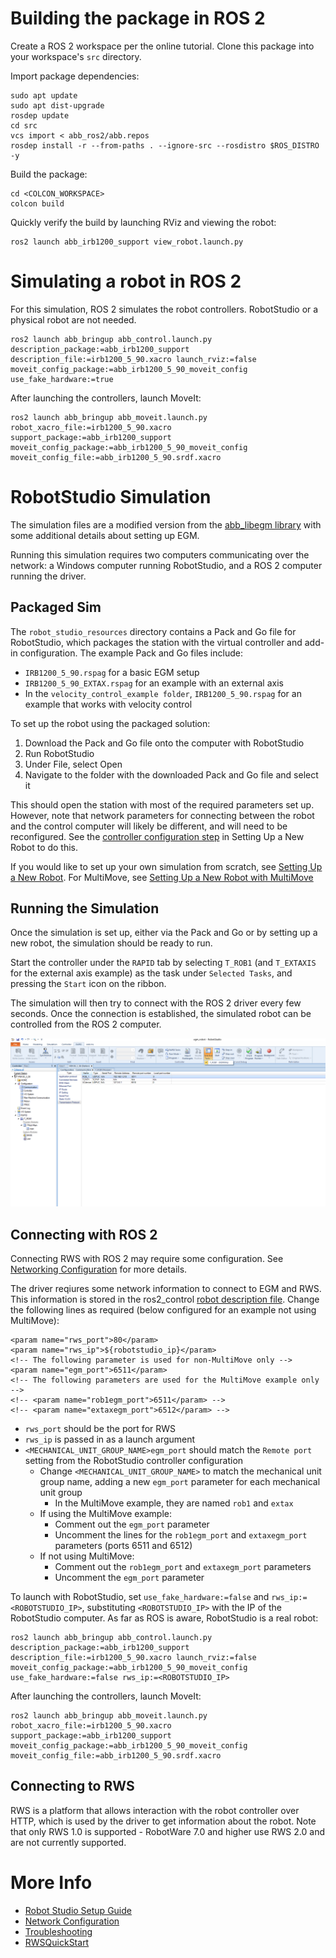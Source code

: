 # Building the package in ROS 2

Create a ROS 2 workspace per the online tutorial. Clone this package into your workspace's `src` directory.

Import package dependencies:

    sudo apt update
    sudo apt dist-upgrade
    rosdep update
    cd src
    vcs import < abb_ros2/abb.repos
    rosdep install -r --from-paths . --ignore-src --rosdistro $ROS_DISTRO -y

Build the package:

    cd <COLCON_WORKSPACE>
    colcon build

Quickly verify the build by launching RViz and viewing the robot:

    ros2 launch abb_irb1200_support view_robot.launch.py

# Simulating a robot in ROS 2

For this simulation, ROS 2 simulates the robot controllers. RobotStudio or a physical robot are not needed.

    ros2 launch abb_bringup abb_control.launch.py description_package:=abb_irb1200_support description_file:=irb1200_5_90.xacro launch_rviz:=false moveit_config_package:=abb_irb1200_5_90_moveit_config use_fake_hardware:=true

After launching the controllers, launch MoveIt:

    ros2 launch abb_bringup abb_moveit.launch.py robot_xacro_file:=irb1200_5_90.xacro support_package:=abb_irb1200_support moveit_config_package:=abb_irb1200_5_90_moveit_config moveit_config_file:=abb_irb1200_5_90.srdf.xacro

# RobotStudio Simulation

The simulation files are a modified version from the [abb_libegm library](https://github.com/ros-industrial/abb_libegm/issues/18#issuecomment-473262645) with some additional details about setting up EGM.

Running this simulation requires two computers communicating over the network: a Windows computer running RobotStudio, and a ROS 2 computer running the driver.

## Packaged Sim

The `robot_studio_resources` directory contains a Pack and Go file for RobotStudio, which packages the station with the virtual controller and add-in configuration. The example Pack and Go files include:

- `IRB1200_5_90.rspag` for a basic EGM setup
- `IRB1200_5_90_EXTAX.rspag` for an example with an external axis
- In the `velocity_control_example folder`, `IRB1200_5_90.rspag` for an example that works with velocity control

To set up the robot using the packaged solution:

1. Download the Pack and Go file onto the computer with RobotStudio
2. Run RobotStudio
3. Under File, select Open
4. Navigate to the folder with the downloaded Pack and Go file and select it

This should open the station with most of the required parameters set up. However, note that network parameters for connecting between the robot and the control computer will likely be different, and will need to be reconfigured. See the [controller configuration step](./RobotStudioSetup.md#controller-configuration) in Setting Up a New Robot to do this.

If you would like to set up your own simulation from scratch, see [Setting Up a New Robot](./RobotStudioSetup.md#setting-up-a-new-robot). For MultiMove, see [Setting Up a New Robot with MultiMove](./RobotStudioSetup.md#setting-up-a-new-multimove-robot)

## Running the Simulation

Once the simulation is set up, either via the Pack and Go or by setting up a new robot, the simulation should be ready to run.

Start the controller under the `RAPID` tab by selecting `T_ROB1` (and `T_EXTAXIS` for the external axis example) as the task under `Selected Tasks`, and pressing the `Start` icon on the ribbon.

The simulation will then try to connect with the ROS 2 driver every few seconds. Once the connection is established, the simulated robot can be controlled from the ROS 2 computer.

![start](images/egm5.png)

## Connecting with ROS 2
Connecting RWS with ROS 2 may require some configuration. See [Networking Configuration](./NetworkingConfiguration.md) for more details.

The driver reqiures some network information to connect to EGM and RWS. This information is stored in the ros2_control [robot description file](../robot_specific_config/abb_irb1200_support/urdf/irb1200.ros2_control.xacro). Change the following lines as required (below configured for an example not using MultiMove):

```
<param name="rws_port">80</param>
<param name="rws_ip">${robotstudio_ip}</param>
<!-- The following parameter is used for non-MultiMove only -->
<param name="egm_port">6511</param>
<!-- The following parameters are used for the MultiMove example only -->
<!-- <param name="rob1egm_port">6511</param> -->
<!-- <param name="extaxegm_port">6512</param> -->
```

- `rws_port` should be the port for RWS
- `rws_ip` is passed in as a launch argument
- `<MECHANICAL_UNIT_GROUP_NAME>egm_port` should match the `Remote port` setting from the RobotStudio controller configuration
     - Change `<MECHANICAL_UNIT_GROUP_NAME>` to match the mechanical unit group name, adding a new `egm_port` parameter for each mechanical unit group
       - In the MultiMove example, they are named `rob1` and `extax`
     - If using the MultiMove example:
        - Comment out the `egm_port` parameter
        - Uncomment the lines for the `rob1egm_port` and `extaxegm_port` parameters (ports 6511 and 6512)
     - If not using MultiMove:
        - Comment out the `rob1egm_port` and `extaxegm_port` parameters
        - Uncomment the `egm_port` parameter

To launch with RobotStudio, set `use_fake_hardware:=false` and `rws_ip:=<ROBOTSTUDIO_IP>`, substituting `<ROBOTSTUDIO_IP>` with the IP of the RobotStudio computer. As far as ROS is aware, RobotStudio is a real robot:

    ros2 launch abb_bringup abb_control.launch.py description_package:=abb_irb1200_support description_file:=irb1200_5_90.xacro launch_rviz:=false moveit_config_package:=abb_irb1200_5_90_moveit_config use_fake_hardware:=false rws_ip:=<ROBOTSTUDIO_IP>

After launching the controllers, launch MoveIt:

    ros2 launch abb_bringup abb_moveit.launch.py robot_xacro_file:=irb1200_5_90.xacro support_package:=abb_irb1200_support moveit_config_package:=abb_irb1200_5_90_moveit_config moveit_config_file:=abb_irb1200_5_90.srdf.xacro


## Connecting to RWS

RWS is a platform that allows interaction with the robot controller over HTTP, which is used by the driver to get information about the robot. Note that only RWS 1.0 is supported - RobotWare 7.0 and higher use RWS 2.0 and are not currently supported.

# More Info
- [Robot Studio Setup Guide](./RobotStudioSetup.md)
- [Network Configuration](./NetworkingConfiguration.md)
- [Troubleshooting](./Troubleshooting.md)
- [RWSQuickStart](./RWSQuickStart.md)
